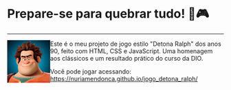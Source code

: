 

# Prepare-se para quebrar tudo! 🔨🎮
---
<img src="src/images/Ralph_perfil.jpg" alt="Detona Ralph" width="100" align="left"> Este é o meu projeto de jogo estilo "Detona Ralph" dos anos 90, feito com HTML, CSS e JavaScript. Uma homenagem aos clássicos e um resultado prático do curso da DIO.

Você pode jogar acessando:
https://nuriamendonca.github.io/jogo_detona_ralph/
